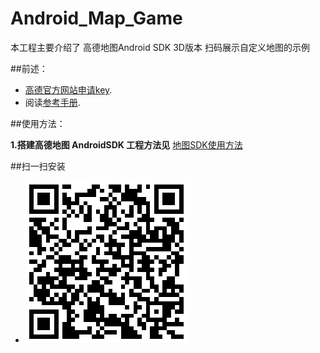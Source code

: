 Android_Map_Game
===============
本工程主要介绍了 高德地图Android SDK 3D版本 扫码展示自定义地图的示例

##前述：

- [高德官方网站申请key](http://id.amap.com/?ref=http%3A%2F%2Fapi.amap.com%2Fkey%2F).
- 阅读[参考手册](http://a.amap.com/lbs/static/unzip/Android_Map_Doc/index.html).





##使用方法：

**1.搭建高德地图 AndroidSDK 工程方法见**
[地图SDK使用方法](http://developer.amap.com/api/android-sdk/summary/)


##扫一扫安装

* ![Screenshot](pictures/download.png "Case02")
